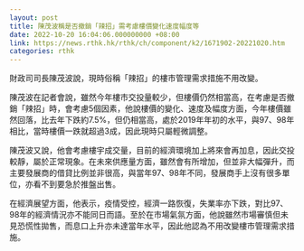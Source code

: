 ```yaml
---
layout: post
title: 陳茂波稱是否撤銷「辣招」需考慮樓價變化速度幅度等
date: 2022-10-20 16:04:06.000000000 +08:00
link: https://news.rthk.hk/rthk/ch/component/k2/1671902-20221020.htm
categories: rthk
---
```


財政司司長陳茂波說，現時俗稱「辣招」的樓市管理需求措施不用改變。

陳茂波在記者會說，雖然今年樓市交投量較少，但樓價仍然相當高，在考慮是否撤銷「辣招」時，會考慮5個因素，他說樓價的變化、速度及幅度方面，今年樓價雖然回落，比去年下跌約7.5%，但仍相當高，處於2019年年初的水平，與97、98年相比，當時樓價一跌就超過3成，因此現時只屬輕微調整。

陳茂波又說，他會考慮樓宇成交量，目前的經濟環境加上將來會再加息，因此交投較靜，屬於正常現象。在未來供應量方面，雖然會有所增加，但並非大幅彈升，而主要發展商的借貸比例並非很高，與當年97、98年不同，發展商手上沒有很多單位，亦看不到要急於推盤出售。

在經濟展望方面，他表示，疫情受控，經濟一路恢復，失業率亦下跌，對比97、98年的經濟情況亦不能同日而語。至於在市場氣氛方面，他說雖然市場審慎但未見恐慌性拋售，而息口上升亦未達當年水平，因此他認為不用改變樓市管理需求措施。
